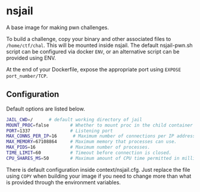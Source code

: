 # nsjail

A base image for making pwn challenges.

To build a challenge, copy your binary and other associated files to `/home/ctf/chal`. This will be mounted inside nsjail.
The default nsjail-pwn.sh script can be configured via docker `ENV`, or an
alternative script can be provided using ENV.

At the end of your Dockerfile, expose the appropriate port using `EXPOSE port_number/TCP`.

## Configuration
Default options are listed below.

```sh
JAIL_CWD=/		# default working directory of jail
MOUNT_PROC=false        # Whether to mount proc in the child container
PORT=1337               # Listening port
MAX_CONNS_PER_IP=16      # Maximum number of connections per IP address. 0 is unlimited.
MAX_MEMORY=67108864     # Maximum memory that processes can use.
MAX_PIDS=16             # Maximum number of processes.
TIME_LIMIT=60           # Timeout before connection is closed.
CPU_SHARES_MS=50        # Maximum amount of CPU time permitted in milliseconds per second.
```

There is default configuration inside context/nsjail.cfg. Just replace the file using `COPY` when
building your image if you need to change more than what is provided through the environment
variables.
